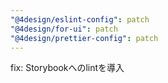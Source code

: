 ```yaml
---
"@4design/eslint-config": patch
"@4design/for-ui": patch
"@4design/prettier-config": patch
---
```


fix: Storybookへのlintを導入
